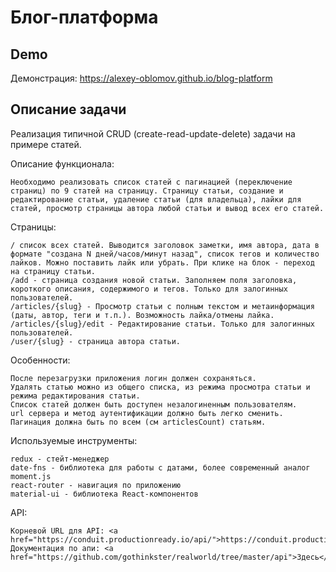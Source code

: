 # Блог-платформа

## Demo

Демонстрация: https://alexey-oblomov.github.io/blog-platform

## Описание задачи

Реализация типичной CRUD (create-read-update-delete) задачи на примере статей.

Описание функционала:

    Необходимо реализовать список статей с пагинацией (переключение страниц) по 9 статей на страницу. Страницу статьи, создание и редактирование статьи, удаление статьи (для владельца), лайки для статей, просмотр страницы автора любой статьи и вывод всех его статей.

Cтраницы:

    / список всех статей. Выводится заголовок заметки, имя автора, дата в формате "создана N дней/часов/минут назад", список тегов и количество лайков. Можно поставить лайк или убрать. При клике на блок - переход на страницу статьи.
    /add - страница создания новой статьи. Заполняем поля заголовка, короткого описания, содержимого и тегов. Только для залогинных пользователей.
    /articles/{slug} - Просмотр статьи с полным текстом и метаинформация (даты, автор, теги и т.п.). Возможность лайка/отмены лайка.
    /articles/{slug}/edit - Редактирование статьи. Только для залогинных пользователей.
    /user/{slug} - страница автора статьи.

Особенности:

    После перезагрузки приложения логин должен сохраняться.
    Удалять статью можно из общего списка, из режима просмотра статьи и режима редактирования статьи.
    Список статей должен быть доступен незалогиненным пользователям.
    url сервера и метод аутентификации должно быть легко сменить.
    Пагинация должна быть по всем (см articlesCount) статьям.

Используемые инструменты:

    redux - стейт-менеджер
    date-fns - библиотека для работы с датами, более современный аналог moment.js
    react-router - навигация по приложению
    material-ui - библиотека React-компонентов

API:

    Корневой URL для API: <a href="https://conduit.productionready.io/api/">https://conduit.productionready.io/api/</a>
    Документация по апи: <a href="https://github.com/gothinkster/realworld/tree/master/api">Здесь</a>